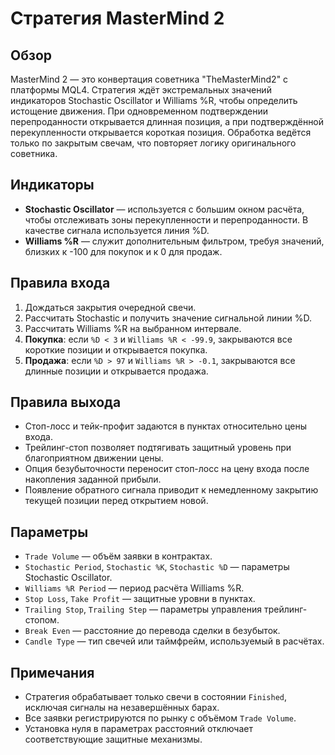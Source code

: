 # Стратегия MasterMind 2

## Обзор
MasterMind 2 — это конвертация советника "TheMasterMind2" с платформы MQL4. Стратегия ждёт экстремальных значений индикаторов Stochastic Oscillator и Williams %R, чтобы определить истощение движения. При одновременном подтверждении перепроданности открывается длинная позиция, а при подтверждённой перекупленности открывается короткая позиция. Обработка ведётся только по закрытым свечам, что повторяет логику оригинального советника.

## Индикаторы
- **Stochastic Oscillator** — используется с большим окном расчёта, чтобы отслеживать зоны перекупленности и перепроданности. В качестве сигнала используется линия %D.
- **Williams %R** — служит дополнительным фильтром, требуя значений, близких к -100 для покупок и к 0 для продаж.

## Правила входа
1. Дождаться закрытия очередной свечи.
2. Рассчитать Stochastic и получить значение сигнальной линии %D.
3. Рассчитать Williams %R на выбранном интервале.
4. **Покупка**: если `%D < 3` и `Williams %R < -99.9`, закрываются все короткие позиции и открывается покупка.
5. **Продажа**: если `%D > 97` и `Williams %R > -0.1`, закрываются все длинные позиции и открывается продажа.

## Правила выхода
- Стоп-лосс и тейк-профит задаются в пунктах относительно цены входа.
- Трейлинг-стоп позволяет подтягивать защитный уровень при благоприятном движении цены.
- Опция безубыточности переносит стоп-лосс на цену входа после накопления заданной прибыли.
- Появление обратного сигнала приводит к немедленному закрытию текущей позиции перед открытием новой.

## Параметры
- `Trade Volume` — объём заявки в контрактах.
- `Stochastic Period`, `Stochastic %K`, `Stochastic %D` — параметры Stochastic Oscillator.
- `Williams %R Period` — период расчёта Williams %R.
- `Stop Loss`, `Take Profit` — защитные уровни в пунктах.
- `Trailing Stop`, `Trailing Step` — параметры управления трейлинг-стопом.
- `Break Even` — расстояние до перевода сделки в безубыток.
- `Candle Type` — тип свечей или таймфрейм, используемый в расчётах.

## Примечания
- Стратегия обрабатывает только свечи в состоянии `Finished`, исключая сигналы на незавершённых барах.
- Все заявки регистрируются по рынку с объёмом `Trade Volume`.
- Установка нуля в параметрах расстояний отключает соответствующие защитные механизмы.
